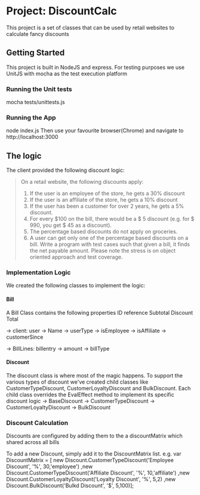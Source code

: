 # Project: DiscountCalc
This project is a set of classes that can be used by retail websites to calculate fancy discounts

## Getting Started
This project is built in NodeJS and express.
For testing purposes we use UnitJS with mocha as the test execution platform

### Running the Unit tests
mocha tests/unittests.js

### Running the App
node index.js
Then use your favourite browser(Chrome) and navigate to http://localhost:3000

## The logic
The client provided the following discount logic:
> On a retail website, the following discounts apply: 
> 1. If the user is an employee of the store, he gets a 30% discount 
> 2. If the user is an affiliate of the store, he gets a 10% discount 
> 3. If the user has been a customer for over 2 years, he gets a 5% discount. 
> 4. For every $100 on the bill, there would be a $ 5 discount (e.g. for $ 990, you get $ 45 as a discount). 
> 5. The percentage based discounts do not apply on groceries. 
> 6. A user can get only one of the percentage based discounts on a bill. Write a program with test cases such that given a bill, it finds the net payable amount. Please note the stress is on object oriented approach and test coverage.  

### Implementation Logic
We created the following classes to implement the logic:
#### Bill
A Bill Class contains the following properties
ID
reference
Subtotal
Discount
Total

-> client: user
	-> Name
	-> userType
	-> isEmployee
	-> isAffiliate
	-> customerSince
	
-> BillLines: billentry
	-> amount
	-> billType

#### Discount
The discount class is where most of the magic happens.
To support the various types of discount we've created child classes like CustomerTypeDiscount, CustomerLoyaltyDiscount and BulkDiscount.
Each child class overrides the EvalEffect method to implement its specific discount logic
	-> BaseDiscount
	-> CustomerTypeDiscount
	-> CustomerLoyaltyDiscount
	-> BulkDiscount
	
### Discount Calculation
Discounts are configured by adding them to the a discountMatrix which shared across all bills

To add a new Discount, simply add it to the DiscountMatrix list. e.g.
var DiscountMatrix = [
   new Discount.CustomerTypeDiscount('Employee Discount', '%', 30,'employee')
  ,new Discount.CustomerTypeDiscount('Affiliate Discount', '%', 10,'affiliate')
  ,new Discount.CustomerLoyaltyDiscount('Loyalty Discount', '%', 5,2)
  ,new Discount.BulkDiscount('Bulkd Discount', '$', 5,100)];